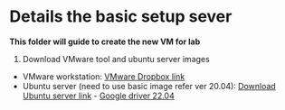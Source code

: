 # Details the basic setup sever
**This folder will guide to create the new VM for lab**
1. Download VMware tool and ubuntu server images
  - VMware workstation: [VMware Dropbox link](https://www.dropbox.com/scl/fo/sa4c7xk6un0behxsdi52v/ABTaOhEDraCldNgtfVQ8oZU?rlkey=7ujkmxji7vejzymy5v33ex8ea&st=71nh2tbp&dl=0)
  - Ubuntu server (need to use basic image refer ver 20.04): [Download Ubuntu server link](https://ubuntu.com/download/alternative-downloads#other-images-and-mirrors) - [Google driver 22.04](https://drive.google.com/file/d/1lcPq-33gc9GYw3v9hG7p0bts28Fy6QIz/view)
